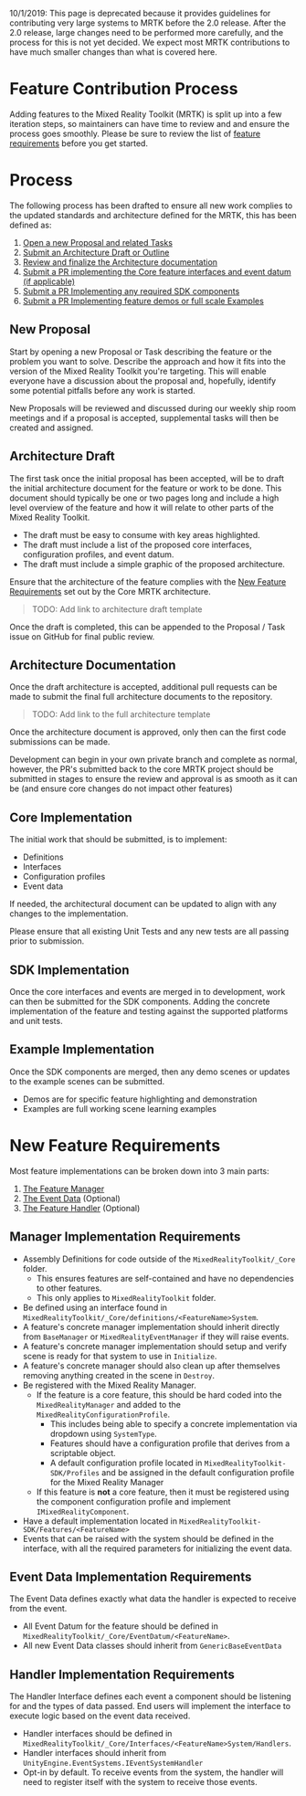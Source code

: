 10/1/2019: This page is deprecated because it provides guidelines for contributing very large systems to MRTK before the 2.0 release. After the 2.0 release, large changes need to be performed more carefully, and the process for this is not yet decided. We expect most MRTK contributions to have much smaller changes than what is covered here.

# Feature Contribution Process

Adding features to the Mixed Reality Toolkit (MRTK) is split up into a few iteration steps, so maintainers can have time to review and and ensure the process goes smoothly. Please be sure to review the list of [feature requirements](#new-feature-requirements) before you get started.

# Process

The following process has been drafted to ensure all new work complies to the updated standards and architecture defined for the MRTK, this has been defined as:

1. [Open a new Proposal and related Tasks](#new-proposal)
2. [Submit an Architecture Draft or Outline](#architecture-draft)
3. [Review and finalize the Architecture documentation](#architecture-documentation)
4. [Submit a PR implementing the Core feature interfaces and event datum (if applicable)](#core-implementation)
5. [Submit a PR Implementing any required SDK components](#sdk-implementation)
6. [Submit a PR Implementing feature demos or full scale Examples](#example-implementation)

## New Proposal

 Start by opening a new Proposal or Task describing the feature or the problem you want to solve. Describe the approach and how it fits into the version of the Mixed Reality Toolkit you're targeting. This will enable everyone have a discussion about the proposal and, hopefully, identify some potential pitfalls before any work is started.

 New Proposals will be reviewed and discussed during our weekly ship room meetings and if a proposal is accepted, supplemental tasks will then be created and assigned.

## Architecture Draft

The first task once the initial proposal has been accepted, will be to draft the initial architecture document for the feature or work to be done. This document should typically be one or two pages long and include a high level overview of the feature and how it will relate to other parts of the Mixed Reality Toolkit.

* The draft must be easy to consume with key areas highlighted.
* The draft must include a list of the proposed core interfaces, configuration profiles, and event datum.
* The draft must include a simple graphic of the proposed architecture.

Ensure that the architecture of the feature complies with the [New Feature Requirements](#new-feature-requirements) set out by the Core MRTK architecture.

>TODO: Add link to architecture draft template

Once the draft is completed, this can be appended to the Proposal / Task issue on GitHub for final public review.

## Architecture Documentation

Once the draft architecture is accepted, additional pull requests can be made to submit the final full architecture documents to the repository.

>TODO: Add link to the full architecture template

Once the architecture document is approved, only then can the first code submissions can be made.

Development can begin in your own private branch and complete as normal, however, the PR's submitted back to the core MRTK project should be submitted in stages to ensure the review and approval is as smooth as it can be (and ensure core changes do not impact other features)

## Core Implementation

The initial work that should be submitted, is to implement:

* Definitions
* Interfaces
* Configuration profiles
* Event data

If needed, the architectural document can be updated to align with any changes to the implementation.

Please ensure that all existing Unit Tests and any new tests are all passing prior to submission.

## SDK Implementation

Once the core interfaces and events are merged in to development, work can then be submitted for the SDK components.  Adding the concrete implementation of the feature and testing against the supported platforms and unit tests.

## Example Implementation

Once the SDK components are merged, then any demo scenes or updates to the example scenes can be submitted.

* Demos are for specific feature highlighting and demonstration
* Examples are full working scene learning examples

# New Feature Requirements

Most feature implementations can be broken down into 3 main parts:

1. [The Feature Manager](#manager-implementation-requirements)
2. [The Event Data](#event-data-implementation-requirements) (Optional)
3. [The Feature Handler](#handler-implementation-requirements) (Optional)

## Manager Implementation Requirements

* Assembly Definitions for code outside of the `MixedRealityToolkit/_Core` folder.
    * This ensures features are self-contained and have no dependencies to other features.
    * This only applies to `MixedRealityToolkit` folder.
* Be defined using an interface found in `MixedRealityToolkit/_Core/definitions/<FeatureName>System`.
* A feature's concrete manager implementation should inherit directly from `BaseManager` or `MixedRealityEventManager` if they will raise events.
* A feature's concrete manager implementation should setup and verify scene is ready for that system to use in `Initialize`.
* A feature's concrete manager should also clean up after themselves removing anything created in the scene in `Destroy`.
* Be registered with the Mixed Reality Manager.
    * If the feature is a core feature, this should be hard coded into the `MixedRealityManager` and added to the `MixedRealityConfigurationProfile`.
        * This includes being able to specify a concrete implementation via dropdown using `SystemType`.
        * Features should have a configuration profile that derives from a scriptable object.
        * A default configuration profile located in `MixedRealityToolkit-SDK/Profiles` and be assigned in the default configuration profile for the Mixed Reality Manager
    * If this feature is **not** a core feature, then it must be registered using the component configuration profile and implement `IMixedRealityComponent`.
* Have a default implementation located in `MixedRealityToolkit-SDK/Features/<FeatureName>`
* Events that can be raised with the system should be defined in the interface, with all the required parameters for initializing the event data.

## Event Data Implementation Requirements

The Event Data defines exactly what data the handler is expected to receive from the event.

* All Event Datum for the feature should be defined in `MixedRealityToolkit/_Core/EventDatum/<FeatureName>`.
* All new Event Data classes should inherit from `GenericBaseEventData`

## Handler Implementation Requirements

The Handler Interface defines each event a component should be listening for and the types of data passed. End users will implement the interface to execute logic based on the event data received.

* Handler interfaces should be defined in `MixedRealityToolkit/_Core/Interfaces/<FeatureName>System/Handlers`.
* Handler interfaces should inherit from `UnityEngine.EventSystems.IEventSystemHandler`
* Opt-in by default. To receive events from the system, the handler will need to register itself with the system to receive those events.
